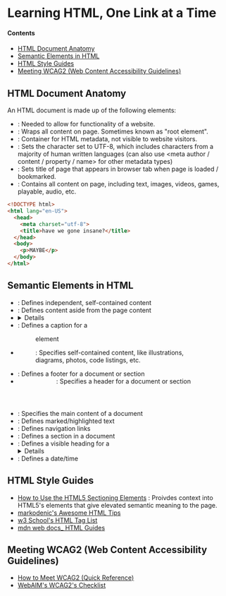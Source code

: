 # Learning HTML, One Link at a Time

#### Contents

- [HTML Document Anatomy](#html-document-anatomy)
- [Semantic Elements in HTML](#semantic-elements-html)
- [HTML Style Guides](#html-style-guides)
- [Meeting WCAG2 (Web Content Accessibility Guidelines)](#wcag-guidelines)

## HTML Document Anatomy

An HTML document is made up of the following elements:
- **<!DOCTYPE html>** : Needed to allow for functionality of a website.
- **<html></html>** : Wraps all content on page. Sometimes known as "root element".
- **<head></head>** : Container for HTML metadata, not visible to website visitors.
- **<meta charset="utf-8">** : Sets the character set to UTF-8, which includes characters from a majority of human written languages (can also use <meta author / content / property / name> for other metadata types)
- **<title></title>** : Sets title of page that appears in browser tab when page is loaded / bookmarked.
- **<body></body>** : Contains all content on page, including text, images, videos, games, playable, audio, etc.

```html
<!DOCTYPE html>
<html lang="en-US">
  <head>
    <meta charset="utf-8">
    <title>have we gone insane?</title>
  </head>
  <body>
    <p>MAYBE</p>
  </body>
</html>
```

## Semantic Elements in HTML

- **<article>** : Defines independent, self-contained content
- **<aside>** : Defines content aside from the page content
- **<details>** : Defines additional details that the user can view or hide
- **<figcaption>** : Defines a caption for a <figure> element
- **<figure>** : Specifies self-contained content, like illustrations, diagrams, photos, code listings, etc.
- **<footer>** : Defines a footer for a document or section
- **<header>** : Specifies a header for a document or section
- **<main>**: Specifies the main content of a document
- **<mark>**: Defines marked/highlighted text
- **<nav>** : Defines navigation links
- **<section>** : Defines a section in a document
- **<summary>** : Defines a visible heading for a <details> element
- **<time>** : Defines a date/time

## HTML Style Guides
- [How to Use the HTML5 Sectioning Elements](https://blog.teamtreehouse.com/use-html5-sectioning-elements) : Proivdes context into HTML5's elements that give elevated semantic meaning to the page.
- [markodenic's Awesome HTML Tips](https://github.com/markodenic/awesome-html-css-js-tips/blob/master/HTML.md)
- [w3 School's HTML Tag List](https://www.w3schools.com/tags/default.asp)
- [mdn web docs_ HTML Guides](https://developer.mozilla.org/en-US/docs/Learn/HTML)

## Meeting WCAG2 (Web Content Accessibility Guidelines)
- [How to Meet WCAG2 (Quick Reference)](https://www.w3.org/WAI/WCAG21/quickref/?showtechniques=128%2C313#language-of-page)
- [WebAIM's WCAG2's Checklist](https://webaim.org/standards/wcag/checklist)